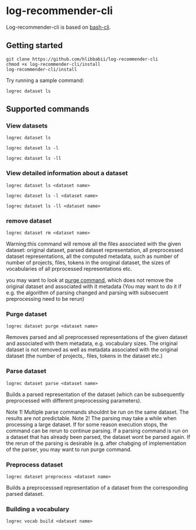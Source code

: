 # log-recommender-cli

Log-recommender-cli is based on [bash-cli](https://github.com/SierraSoftworks/bash-cli).

## Getting started

```shell
git clone https://github.com/hlibbabii/log-recommender-cli
chmod +x log-recommender-cli/install
log-recommender-cli/install
```
Try running a sample command:
```shell
logrec dataset ls
```

## Supported commands

### View datasets

```shell
logrec dataset ls
```

```shell
logrec dataset ls -l
```

```shell
logrec dataset ls -ll
```

### View detailed information about a dataset

```shell
logrec dataset ls <dataset name>
```

```shell
logrec dataset ls -l <dataset name>
```

```shell
logrec dataset ls -ll <dataset name>
```

### remove dataset

```shell
logrec dataset rm <dataset name>
```

Warning:this command will remove all the files associated with the given dataset: original dataset, parsed dataset representation, all preprocessed dataset representations, all the computed metadata, such as number of number of projects, files, tokens in the oroginal dataset, the sizes of vocabularies of all prprocessed representations etc.

you may want to look at [purge command](#purge-dataset), which does not remove the original dataset and associated with it metadata (You may want to do it if e.g. the algorithm of parsing changed and parsing with subsecuent preprocessing need to be rerun)

### Purge dataset

```shell
logrec dataset purge <dataset name>
```

Removes parsed and all preprocessed representations of the given dataset and associated with them metadata, e.g. vocabulary sizes. The original dataset is not removed as well as metadata associated with the original dataset (the number of projects,. files, tokens in the dataset etc.)

### Parse dataset

```shell
logrec dataset parse <dataset name>
```

Builds a parsed representation of the dataset (which can be subsequently preprocessed with different preprocessing parameters).

Note 1! Multiple parse commands shouldnt be run on the same dataset. The results are not predictable.
Note 2! The parsing may take a while when processing a large dataset. If for some reason execution stops, the command can be rerun to continue parsing. If a parsing command is run on a dataset that has already been parsed, the dataset wont be parsed again. If the rerun of the parsing is desirable (e.g. after chabging of implementation of the parser, you may want to run purge command.

### Preprocess dataset

```shell
logrec dataset preprocess <dataset name>
```

Builds a preprocesssed representation of a dataset from the corresponding parsed dataset.


### Building a vocabulary

```shell
logrec vocab build <dataset name>
```
